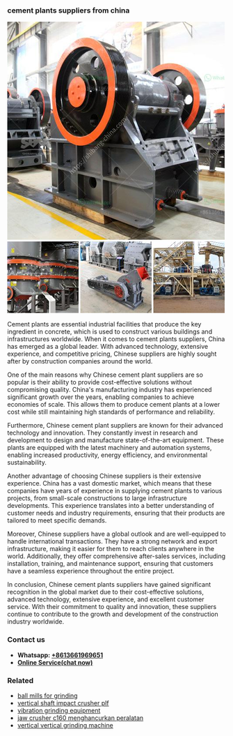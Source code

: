 <h3>cement plants suppliers from china</h3><img src='1708499284.jpg' alt=''><p>Cement plants are essential industrial facilities that produce the key ingredient in concrete, which is used to construct various buildings and infrastructures worldwide. When it comes to cement plants suppliers, China has emerged as a global leader. With advanced technology, extensive experience, and competitive pricing, Chinese suppliers are highly sought after by construction companies around the world.</p><p>One of the main reasons why Chinese cement plant suppliers are so popular is their ability to provide cost-effective solutions without compromising quality. China's manufacturing industry has experienced significant growth over the years, enabling companies to achieve economies of scale. This allows them to produce cement plants at a lower cost while still maintaining high standards of performance and reliability.</p><p>Furthermore, Chinese cement plant suppliers are known for their advanced technology and innovation. They constantly invest in research and development to design and manufacture state-of-the-art equipment. These plants are equipped with the latest machinery and automation systems, enabling increased productivity, energy efficiency, and environmental sustainability.</p><p>Another advantage of choosing Chinese suppliers is their extensive experience. China has a vast domestic market, which means that these companies have years of experience in supplying cement plants to various projects, from small-scale constructions to large infrastructure developments. This experience translates into a better understanding of customer needs and industry requirements, ensuring that their products are tailored to meet specific demands.</p><p>Moreover, Chinese suppliers have a global outlook and are well-equipped to handle international transactions. They have a strong network and export infrastructure, making it easier for them to reach clients anywhere in the world. Additionally, they offer comprehensive after-sales services, including installation, training, and maintenance support, ensuring that customers have a seamless experience throughout the entire project.</p><p>In conclusion, Chinese cement plants suppliers have gained significant recognition in the global market due to their cost-effective solutions, advanced technology, extensive experience, and excellent customer service. With their commitment to quality and innovation, these suppliers continue to contribute to the growth and development of the construction industry worldwide.</p><h3>Contact us</h3><ul><li><strong>Whatsapp:&nbsp;<a href="https://wa.me/8613661969651">+8613661969651</a></strong></li><li><a href="https://swt.shibang-china.com/?git&amp;zhl&amp;cement plants suppliers from china"><strong>Online Service(chat now)</strong></a></li></ul><h3>Related</h3><ul><li><a href='ball mills for grinding.md'>ball mills for grinding</a></li><li><a href='vertical shaft impact crusher plf.md'>vertical shaft impact crusher plf</a></li><li><a href='vibration grinding equipment.md'>vibration grinding equipment</a></li><li><a href='jaw crusher c160 menghancurkan peralatan.md'>jaw crusher c160 menghancurkan peralatan</a></li><li><a href='vertical vertical grinding machine.md'>vertical vertical grinding machine</a></li></ul>